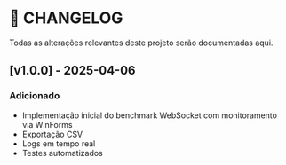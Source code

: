 # 📄 CHANGELOG

Todas as alterações relevantes deste projeto serão documentadas aqui.

## [v1.0.0] - 2025-04-06
### Adicionado
- Implementação inicial do benchmark WebSocket com monitoramento via WinForms
- Exportação CSV
- Logs em tempo real
- Testes automatizados
